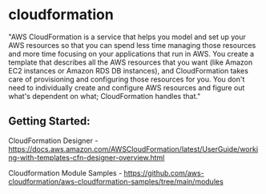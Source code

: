 cloudformation
===============

"AWS CloudFormation is a service that helps you model and set up your AWS resources so that you can spend less time managing those resources and more time focusing on your applications that run in AWS. You create a template that describes all the AWS resources that you want (like Amazon EC2 instances or Amazon RDS DB instances), and CloudFormation takes care of provisioning and configuring those resources for you. You don't need to individually create and configure AWS resources and figure out what's dependent on what; CloudFormation handles that."

Getting Started:
----------------

CloudFormation Designer - https://docs.aws.amazon.com/AWSCloudFormation/latest/UserGuide/working-with-templates-cfn-designer-overview.html

Cloudformation Module Samples - https://github.com/aws-cloudformation/aws-cloudformation-samples/tree/main/modules



